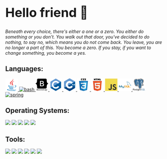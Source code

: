 <h1 style="font-size: 40px;">Hello friend 👋</h1>

<p><i>
Beneath every choice, there's either a one or a zero.
You either do something or you don't. You walk out that door, you've decided to do nothing, to say no, which means you do not come back. You leave, you are no longer a part of this. You become a zero.
If you stay, if you want to change something, you become a yes.
  </i>
</p>





<p align="left">
</p>


<h2 align="left">Languages:</h2>

<p align="left"> <a href="https://www.java.com" target="_blank" rel="noreferrer"> <img src="https://raw.githubusercontent.com/devicons/devicon/master/icons/java/java-original.svg" alt="java" width="40" height="40"/> </a> <a href="https://www.gnu.org/software/bash/" target="_blank" rel="noreferrer"> <img src="https://www.vectorlogo.zone/logos/gnu_bash/gnu_bash-icon.svg" alt="bash" width="40" height="40"/> </a> <a href="https://getbootstrap.com" target="_blank" rel="noreferrer"> <img src="https://raw.githubusercontent.com/devicons/devicon/master/icons/bootstrap/bootstrap-plain-wordmark.svg" alt="bootstrap" width="40" height="40"/> </a> <a href="https://www.cprogramming.com/" target="_blank" rel="noreferrer"> <img src="https://raw.githubusercontent.com/devicons/devicon/master/icons/c/c-original.svg" alt="c" width="40" height="40"/> </a> <a href="https://www.w3schools.com/cpp/" target="_blank" rel="noreferrer"> <img src="https://raw.githubusercontent.com/devicons/devicon/master/icons/cplusplus/cplusplus-original.svg" alt="cplusplus" width="40" height="40"/> </a> <a href="https://www.w3schools.com/css/" target="_blank" rel="noreferrer"> <img src="https://raw.githubusercontent.com/devicons/devicon/master/icons/css3/css3-original-wordmark.svg" alt="css3" width="40" height="40"/> </a> <a href="https://www.w3.org/html/" target="_blank" rel="noreferrer"> <img src="https://raw.githubusercontent.com/devicons/devicon/master/icons/html5/html5-original-wordmark.svg" alt="html5" width="40" height="40"/> </a>  <a href="https://developer.mozilla.org/en-US/docs/Web/JavaScript" target="_blank" rel="noreferrer"> <img src="https://raw.githubusercontent.com/devicons/devicon/master/icons/javascript/javascript-original.svg" alt="javascript" width="40" height="40"/> </a> <a href="https://www.mysql.com/" target="_blank" rel="noreferrer"> <img src="https://raw.githubusercontent.com/devicons/devicon/master/icons/mysql/mysql-original-wordmark.svg" alt="mysql" width="40" height="40"/> </a> <a href="https://www.postgresql.org" target="_blank" rel="noreferrer"> <img src="https://raw.githubusercontent.com/devicons/devicon/master/icons/postgresql/postgresql-original-wordmark.svg" alt="postgresql" width="40" height="40"/> </a> 
</a> <a href="https://spring.io/" target="_blank" rel="noreferrer"> <img src="https://www.vectorlogo.zone/logos/springio/springio-icon.svg" alt="spring" width="40" height="40"/> </a> </p>


<h2 align="left">Operating Systems:</h2>
<span><img src="https://img.shields.io/badge/Windows-0078D6?style=for-the-badge&logo=windows&logoColor=white"/></span>
<span><img src="https://img.shields.io/badge/Windows Server-0078D6?style=for-the-badge&logo=windows&logoColor=white"/></span>
<span><img src="https://img.shields.io/badge/Ubuntu-E95420?style=for-the-badge&logo=ubuntu&logoColor=white"/></span>
<span><img src="https://img.shields.io/badge/Debian-A81D33?style=for-the-badge&logo=debian&logoColor=white"/></span>
<span><img src="https://img.shields.io/badge/Android-3DDC84?style=for-the-badge&logo=android&logoColor=white"/></span>


<h2 align="left">Tools:</h2>
<span><img src="https://img.shields.io/badge/Docker-2CA5E0?style=for-the-badge&logo=docker&logoColor=white"/></span>
<span><img src="https://img.shields.io/badge/GIT-E44C30?style=for-the-badge&logo=git&logoColor=white"/></span>
<span><img src="https://img.shields.io/badge/VirtualBox-21416b?style=for-the-badge&logo=VirtualBox&logoColor=white"/></span>
<span><img src="https://img.shields.io/badge/Microsoft_Teams-6264A7?style=for-the-badge&logo=microsoft-teams&logoColor=white"/></span>
<span><img src="https://img.shields.io/badge/Trello-0052CC?style=for-the-badge&logo=trello&logoColor=white"/></span>
<span><img src="https://img.shields.io/badge/Microsoft_Office-D83B01?style=for-the-badge&logo=microsoft-office&logoColor=white"/></span>
